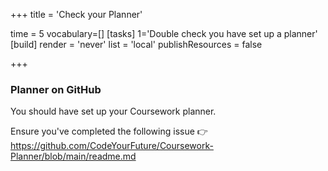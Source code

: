 +++
title = 'Check your Planner'

time = 5
vocabulary=[]
[tasks]
1='Double check you have set up a planner'
[build]
  render = 'never'
  list = 'local'
  publishResources = false

+++

### Planner on GitHub

You should have set up your Coursework planner.

Ensure you've completed the following issue 👉 https://github.com/CodeYourFuture/Coursework-Planner/blob/main/readme.md
